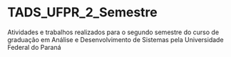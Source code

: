 # TADS_UFPR_2_Semestre
Atividades e trabalhos realizados para o segundo semestre do curso de graduação em Análise e Desenvolvimento de Sistemas pela Universidade Federal do Paraná
